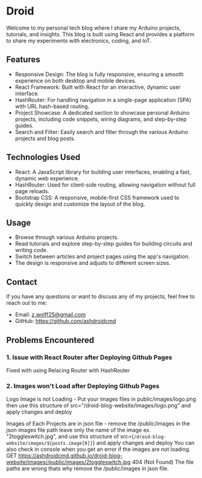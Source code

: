 # Droid
Welcome to my personal tech blog where I share my Arduino projects, tutorials, and insights. This blog is built using React and provides a platform to share my experiments with electronics, coding, and IoT.

## Features
- Responsive Design: The blog is fully responsive, ensuring a smooth experience on both desktop and mobile devices.
- React Framework: Built with React for an interactive, dynamic user interface.
- HashRouter: For handling navigation in a single-page application (SPA) with URL hash-based routing.
- Project Showcase: A dedicated section to showcase personal Arduino projects, including code snippets, wiring diagrams, and step-by-step guides.
- Search and Filter: Easily search and filter through the various Arduino projects and blog posts.

## Technologies Used
- React: A JavaScript library for building user interfaces, enabling a fast, dynamic web experience.
- HashRouter: Used for client-side routing, allowing navigation without full page reloads.
- Bootstrap CSS: A responsive, mobile-first CSS framework used to quickly design and customize the layout of the blog.

## Usage
- Browse through various Arduino projects.
- Read tutorials and explore step-by-step guides for building circuits and writing code.
- Switch between articles and project pages using the app's navigation.
- The design is responsive and adjusts to different screen sizes.

## Contact
If you have any questions or want to discuss any of my projects, feel free to reach out to me:
- Email: z.wolff25@gmail.com
- GitHub: https://github.com/ashdroidcmd


## Problems Encountered
### 1. Issue with React Router after Deploying Github Pages
Fixed with using Relacing Router with HashRouter

### 2. Images won't Load after Deploying Github Pages
Logo Image is not Loading - Put your images files in public/images/logo.png then use this structure of src="/droid-blog-website/images/logo.png" and apply changes and deploy

Images of Each Projects are in json file - remove the /public/images in the json images file path leave only the name of the image ex. "2toggleswitch.jpg", and use this structure of src={`/droid-blog-website/images/${posts.image[0]}`} and apply changes and deploy
You can also check in console when you get an error if the images are not loading. GET https://ashdroidcmd.github.io/droid-blog-website/images//public/images/2toggleswitch.jpg 404 (Not Found) The file paths are wrong thats why remove the /public/images in json file.
